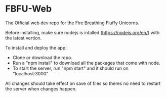 # FBFU-Web
The Official web dev repo for the Fire Breathing Fluffy Unicorns.

Before installing, make sure nodejs is intalled (https://nodejs.org/en/) with the latest vertion.

To install and deploy the app:

  - Clone or download the repo. 
  - Run a "npm install" to download all the packages that come with node.
  - To start the server, run "npm start" and it should run on "localhost:3000"
  
All changes should take effect on save of files so theres no need to restart the server when changes happen.
